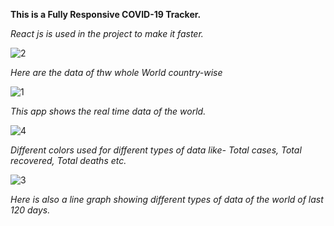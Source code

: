 **This is a Fully Responsive COVID-19 Tracker.**

*React js is used in the project to make it faster.*

![2](https://user-images.githubusercontent.com/64027837/99032493-7bc28100-252e-11eb-88b5-0b76a0734311.png)

*Here are the data of thw whole World country-wise*

![1](https://user-images.githubusercontent.com/64027837/99032475-7107ec00-252e-11eb-9566-70221cabc48e.png)


*This app shows the real time data of the world.*

![4](https://user-images.githubusercontent.com/64027837/99032521-8ed55100-252e-11eb-8112-086d545eb71b.png)

*Different colors used for different types of data like- Total cases, Total recovered, Total deaths etc.*

![3](https://user-images.githubusercontent.com/64027837/99032505-82e98f00-252e-11eb-8b41-563d0d68c639.png)


*Here is also a line graph showing different types of data of the world of last 120 days.*
